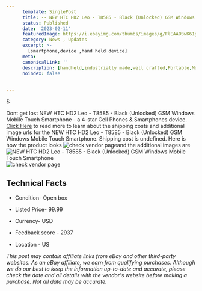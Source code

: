 ```yaml
---
      template: SinglePost
      title: -- NEW HTC HD2 Leo - T8585 - Black (Unlocked) GSM Windows Mobile Touch Smartphone
      status: Published
      date: '2023-02-11'
      featuredImage: https://i.ebayimg.com/thumbs/images/g/FlEAAOSwK61gEuBv/s-l225.jpg
      category: News , Updates
      excerpt: >-
        [smartphone,device ,hand held device]
      meta:
      canonicalLink: ''
      description: [handheld,industrially made,well crafted,Portable,Mobile,Compact,Convenient,Lightweight,Maneuverable,Man-portable,Miniature,Carriable,Hand-held,Light,Holdable,Transportable,Mobile device,Pocket-sized,On-the-go,Wireless,Cordless,Compact size,Convenient size, smartphone,device ,hand held device]
      noindex: false
      
        
---
```

$

Dont get lost  NEW HTC HD2 Leo - T8585 - Black (Unlocked) GSM Windows Mobile Touch Smartphone - a 4-star Cell Phones & Smartphones device. [Click Here](https://www.ebay.com/itm/402803953734?hash=item5dc8fc9046%3Ag%3AFlEAAOSwK61gEuBv&amdata=enc%3AAQAHAAAA4JpY8928ZyNE8XBqB%2FcmTNjx1KImo6o3V3v8p0aqCribKf8lmgEVr171W1lWfF6U0IVE6IWHeBgfIByT9UgSergCpa0b1mucZmlLKB5e2kGM6NRAAnYjN4JMNW%2BfYiBNdL2sCXb8S1oiX7ya4%2BcNibd%2Fwssv8TpI6mi5%2BrGEmPSfK%2Byb%2Bf6tJieImmaP%2FvMFy73PPRB9XM3QhZogowrwPSHutv%2FOROeDMRVMDkQyDgUVquy6O9N%2FYIG4E9adzgzmziXIWMvMatLNSMqvD9IA8SlAsb61Ezzco1%2BDtBYYOq%2BM&mkevt=1&mkcid=1&mkrid=711-53200-19255-0&campid=%253CePNCampaignId%253E&customid=%253CreferenceId%253E&toolid=10049) to read more to learn about the shipping costs and additional image urls for the NEW HTC HD2 Leo - T8585 - Black (Unlocked) GSM Windows Mobile Touch Smartphone. Shipping cost is undefined. Here is how the product looks ![check vendor page](https://i.ebayimg.com/thumbs/images/g/FlEAAOSwK61gEuBv/s-l225.jpg)and the additional images are![NEW HTC HD2 Leo - T8585 - Black (Unlocked) GSM Windows Mobile Touch Smartphone](https://i.ebayimg.com/images/g/FlEAAOSwK61gEuBv/s-l1600.jpg)![check vendor page](https://origin-galleryplus.ebayimg.com/ws/web/402803953734_2_0_1/225x225.jpg,https://origin-galleryplus.ebayimg.com/ws/web/402803953734_3_0_1/225x225.jpg,https://origin-galleryplus.ebayimg.com/ws/web/402803953734_4_0_1/225x225.jpg,https://origin-galleryplus.ebayimg.com/ws/web/402803953734_5_0_1/225x225.jpg,https://origin-galleryplus.ebayimg.com/ws/web/402803953734_6_0_1/225x225.jpg,https://origin-galleryplus.ebayimg.com/ws/web/402803953734_7_0_1/225x225.jpg,https://origin-galleryplus.ebayimg.com/ws/web/402803953734_8_0_1/225x225.jpg)



 ## Technical Facts 



     
      

 - Condition- Open box 


      

 - Listed Price- 99.99 


      

 - Currency- USD 


      

 - Feedback score - 2937 


      

 - Location - US 


      
      

 *_This post may contain affiliate links from eBay and other third-party websites. As an eBay affiliate, we earn from qualifying purchases. Although we do our best to keep the information up-to-date and accurate, please check the date and all details with the vendor's website before making a purchase. Not all data may be accurate._*






